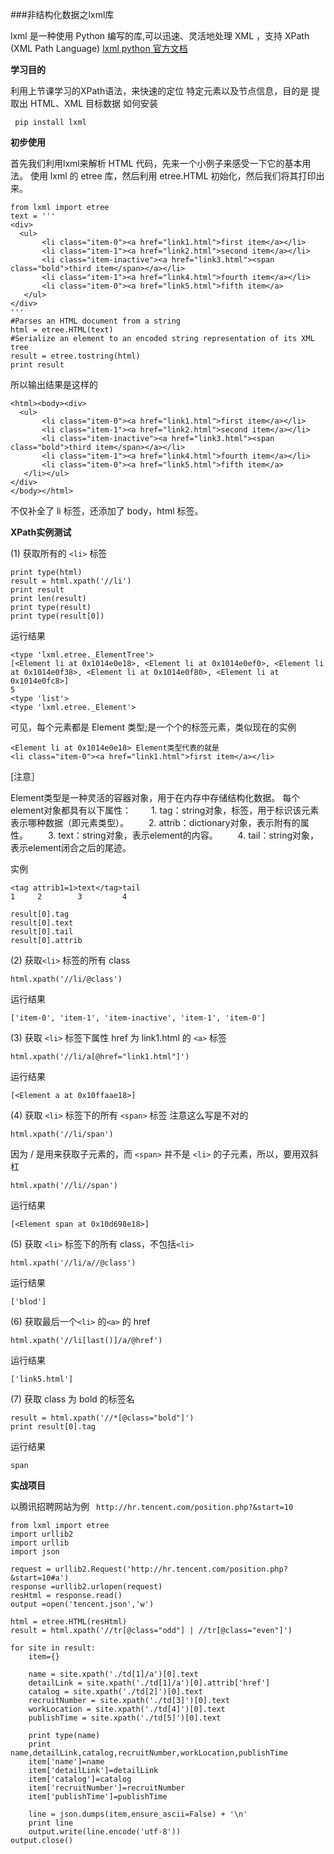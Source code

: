 ###非结构化数据之lxml库

lxml 是一种使用 Python 编写的库,可以迅速、灵活地处理 XML ，支持 XPath (XML Path Language)
[lxml python 官方文档][1]

**学习目的**

利用上节课学习的XPath语法，来快速的定位 特定元素以及节点信息，目的是 提取出 HTML、XML 目标数据
如何安装
```
 pip install lxml

```
**初步使用**

首先我们利用lxml来解析 HTML 代码，先来一个小例子来感受一下它的基本用法。
使用 lxml 的 etree 库，然后利用 etree.HTML 初始化，然后我们将其打印出来。
```
from lxml import etree
text = '''
<div>
  <ul>
       <li class="item-0"><a href="link1.html">first item</a></li>
       <li class="item-1"><a href="link2.html">second item</a></li>
       <li class="item-inactive"><a href="link3.html"><span class="bold">third item</span></a></li>
       <li class="item-1"><a href="link4.html">fourth item</a></li>
       <li class="item-0"><a href="link5.html">fifth item</a>
   </ul>
</div>
'''
#Parses an HTML document from a string
html = etree.HTML(text)   
#Serialize an element to an encoded string representation of its XML tree
result = etree.tostring(html)
print result
```
所以输出结果是这样的
```
<html><body><div>
  <ul>
       <li class="item-0"><a href="link1.html">first item</a></li>
       <li class="item-1"><a href="link2.html">second item</a></li>
       <li class="item-inactive"><a href="link3.html"><span class="bold">third item</span></a></li>
       <li class="item-1"><a href="link4.html">fourth item</a></li>
       <li class="item-0"><a href="link5.html">fifth item</a>
   </li></ul>
</div>
</body></html>
```
不仅补全了 li 标签，还添加了 body，html 标签。

**XPath实例测试**

(1) 获取所有的 `<li>` 标签

```
print type(html)
result = html.xpath('//li')
print result
print len(result)
print type(result)
print type(result[0])
```
运行结果
```
<type 'lxml.etree._ElementTree'>
[<Element li at 0x1014e0e18>, <Element li at 0x1014e0ef0>, <Element li at 0x1014e0f38>, <Element li at 0x1014e0f80>, <Element li at 0x1014e0fc8>]
5
<type 'list'>
<type 'lxml.etree._Element'>
```
可见，每个元素都是 Element 类型;是一个个的标签元素，类似现在的实例
```
<Element li at 0x1014e0e18> Element类型代表的就是
<li class="item-0"><a href="link1.html">first item</a></li>
```
[注意］

Element类型是一种灵活的容器对象，用于在内存中存储结构化数据。
每个element对象都具有以下属性：
　　1. tag：string对象，标签，用于标识该元素表示哪种数据（即元素类型）。
　　2. attrib：dictionary对象，表示附有的属性。
　　3. text：string对象，表示element的内容。
　　4. tail：string对象，表示element闭合之后的尾迹。

实例
```
<tag attrib1=1>text</tag>tail
1     2        3         4
```
```
result[0].tag
result[0].text
result[0].tail
result[0].attrib
```
(2) 获取`<li>` 标签的所有 class
```
html.xpath('//li/@class')
```
运行结果
```
['item-0', 'item-1', 'item-inactive', 'item-1', 'item-0']
```
(3) 获取 `<li>` 标签下属性 href 为 link1.html 的 `<a>` 标签

```
html.xpath('//li/a[@href="link1.html"]')
```
运行结果
```
[<Element a at 0x10ffaae18>]
```
(4) 获取 `<li>` 标签下的所有 `<span>` 标签
注意这么写是不对的
```
html.xpath('//li/span')
```
因为 / 是用来获取子元素的，而 `<span>` 并不是 `<li>` 的子元素，所以，要用双斜杠
```
html.xpath('//li//span')
```
运行结果
```
[<Element span at 0x10d698e18>]
```
(5) 获取 `<li>` 标签下的所有 class，不包括`<li>`

```
html.xpath('//li/a//@class')
```
运行结果
```
['blod']
```
(6) 获取最后一个`<li>` 的`<a>` 的 href
```
html.xpath('//li[last()]/a/@href')
```
运行结果
```
['link5.html']
```
(7) 获取 class 为 bold 的标签名
```
result = html.xpath('//*[@class="bold"]')
print result[0].tag
```
运行结果
```
span
```


**实战项目**

以腾讯招聘网站为例
`
http://hr.tencent.com/position.php?&start=10`
```
from lxml import etree
import urllib2
import urllib
import json

request = urllib2.Request('http://hr.tencent.com/position.php?&start=10#a')
response =urllib2.urlopen(request)
resHtml = response.read()
output =open('tencent.json','w')

html = etree.HTML(resHtml)
result = html.xpath('//tr[@class="odd"] | //tr[@class="even"]')

for site in result:
    item={}

    name = site.xpath('./td[1]/a')[0].text
    detailLink = site.xpath('./td[1]/a')[0].attrib['href']
    catalog = site.xpath('./td[2]')[0].text
    recruitNumber = site.xpath('./td[3]')[0].text
    workLocation = site.xpath('./td[4]')[0].text
    publishTime = site.xpath('./td[5]')[0].text

    print type(name)
    print name,detailLink,catalog,recruitNumber,workLocation,publishTime
    item['name']=name
    item['detailLink']=detailLink
    item['catalog']=catalog
    item['recruitNumber']=recruitNumber
    item['publishTime']=publishTime

    line = json.dumps(item,ensure_ascii=False) + '\n'
    print line
    output.write(line.encode('utf-8'))
output.close()
```


[1]:http://lxml.de/index.html